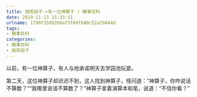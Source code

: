 ```yaml
---
title: 搞笑段子->有一位神算子 | 糗事百科
date: 2019-11-13 15:33:11
urlname: 1790f3599260af5f89f680c52a29844d
tags: 
- 糗事百科
categories:
- 糗事百科
- 搞笑段子
---
```

以前，有一位神算子，有人与他承诺明天去学园池玩耍。

第二天，这位神算子却迟迟不到，这人找到神算子，怪问道：“神算子，你咋说话不算数？”“我哪里说话不算数了？”神算子拿着演算本和笔，说道：“不信你看？”



